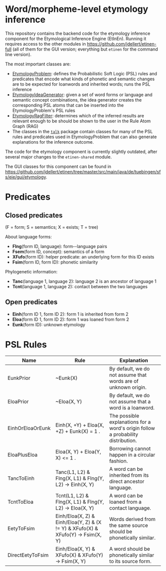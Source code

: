 # Word/morpheme-level etymology inference

This repository contains the backend code for the etymology inference component for the Etymological Inference Engine (EtInEn).
Running it requires access to the other modules in https://github.com/jdellert/etinen-full (all of them for the GUI version; everything but `etinen` for the command line version).

The most important classes are:
- [EtymologyProblem](https://github.com/verenablaschke/etinen-etymology/blob/master/src/main/java/de/tuebingen/sfs/eie/components/etymology/problems/EtymologyProblem.java): defines the Probabilistic Soft Logic (PSL) rules and predicates that encode what kinds of phonetic and semantic changes are to be expected for loanwords and inherited words; runs the PSL inference
- [EtymologyIdeaGenerator](https://github.com/verenablaschke/etinen-etymology/blob/master/src/main/java/de/tuebingen/sfs/eie/components/etymology/ideas/EtymologyIdeaGenerator.java): given a set of word forms or language and semantic concept combinations, the idea generator creates the corresponding PSL atoms that can be inserted into the EtymologyProblem's PSL rules
- [EtymologyRagFilter](https://github.com/verenablaschke/etinen-etymology/blob/master/src/main/java/de/tuebingen/sfs/eie/components/etymology/filter/EtymologyRagFilter.java): determines which of the inferred results are relevant enough to be should be shown to the user in the Rule Atom Graph (RAG)
- The classes in the [`talk`](https://github.com/verenablaschke/etinen-etymology/tree/master/src/main/java/de/tuebingen/sfs/eie/components/etymology/talk) package contain classes for many of the PSL rules and predicates used in EtymologyProblem that can also generate explanations for the inference outcome.

The code for the etymology component is currently slightly outdated, after several major changes to the `etinen-shared` module.

The GUI classes for this component can be found in https://github.com/jdellert/etinen/tree/master/src/main/java/de/tuebingen/sfs/eie/gui/etymology.

# Predicates

## Closed predicates

(F = form; S = semantics; X = exists; T = tree)

About language forms:
- **Flng**(form ID, language): form--language pairs
- **Fsem**(form ID, concept): semantics of a form
- **XFufo**(form ID): helper predicate: an underlying form for this ID exists
- **Fsim**(form ID, form ID): phonetic similarity

Phylogenetic information:
- **Tanc**(language 1, language 2): language 2 is an ancestor of language 1
- **Tcnt**(language 1, language 2): contact between the two languages

## Open predicates
- **Einh**(form ID 1, form ID 2): form 1 is inherited from form 2
- **Eloa**(form ID 1, form ID 2): form 1 was loaned from form 2
- **Eunk**(form ID): unknown etymology

# PSL Rules

| Name | Rule | Explanation |
|---|---|---|
| EunkPrior | ~Eunk(X) | By default, we do not assume that words are of unknown origin. |
| EloaPrior | ~Eloa(X, Y) | By default, we do not assume that a word is a loanword. |
| EinhOrEloaOrEunk | Einh(X, +Y) + Eloa(X, +Z) + Eunk(X) = 1 . | The possible explanations for a word's origin follow a probability distribution. |
| EloaPlusEloa | Eloa(X, Y) + Eloa(Y, X) <= 1 . | Borrowing cannot happen in a circular fashion. |
| TancToEinh | Tanc(L1, L2) & Flng(X, L1) & Flng(Y, L2) -> Einh(X, Y) | A word can be inherited from its direct ancestor language. |
| TcntToEloa | Tcnt(L1, L2) & Flng(X, L1) & Flng(Y, L2) -> Eloa(X, Y) | A word can be loaned from a contact language. |
| EetyToFsim | Einh/Eloa(X, Z) & Einh/Eloa(Y, Z) & (X != Y) & XFufo(X) & XFufo(Y) -> Fsim(X, Y) | Words derived from the same source should be phonetically similar. |
| DirectEetyToFsim | Einh/Eloa(X, Y) & XFufo(X) & XFufo(Y) -> Fsim(X, Y) | A word should be phonetically similar to its source form. |
